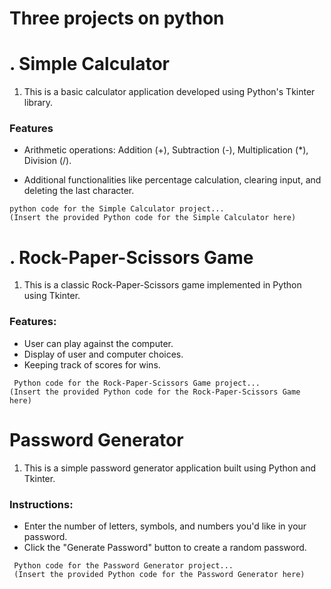 # Three projects on python

# .  Simple Calculator

1. This is a basic calculator application developed using Python's Tkinter library.

### Features 

- Arithmetic operations: Addition (+), Subtraction (-), Multiplication (*), Division (/).

- Additional functionalities like percentage calculation, clearing input, and deleting the last character.

```
python code for the Simple Calculator project...
(Insert the provided Python code for the Simple Calculator here)
``````
# . Rock-Paper-Scissors Game

1. This is a classic Rock-Paper-Scissors game implemented in Python using Tkinter.

###  Features: 
- User can play against the computer.
- Display of user and computer choices.
- Keeping track of scores for wins.

```
 Python code for the Rock-Paper-Scissors Game project...
(Insert the provided Python code for the Rock-Paper-Scissors Game here)
```
# Password Generator

1. This is a simple password generator application built using Python and Tkinter.

### Instructions:
- Enter the number of letters, symbols, and numbers you'd like in your password.
- Click the "Generate Password" button to create a random password.
```
 Python code for the Password Generator project...
 (Insert the provided Python code for the Password Generator here)
 ```